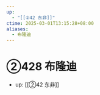 ```yaml
---
up:
  - "[[②42 东非]]"
ctime: 2025-03-01T13:15:28+08:00
aliases:
  - 布隆迪
---
```


# ②428 布隆迪

- up: [[②42 东非]]
